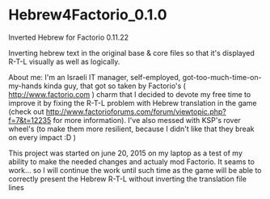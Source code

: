 # Hebrew4Factorio_0.1.0
Inverted Hebrew for Factorio 0.11.22

Inverting hebrew text in the original base & core files so that it's displayed R-T-L visually as well as logically.

About me: I'm an Israeli IT manager, self-employed, got-too-much-time-on-my-hands kinda guy, that got so taken by Factorio's ( http://www.factorio.com ) charm that I decided to devote my free time to improve it by fixing the R-T-L problem with Hebrew translation in the game (check out http://www.factorioforums.com/forum/viewtopic.php?f=7&t=12235 for more information). I've also messed with KSP's rover wheel's (to make them more resilient, because I didn't like that they break on every impact :D )

This project was started on june 20, 2015 on my laptop as a test of my ability to make the needed changes and actualy mod Factorio. It seams to work... so I will continue the work until such time as the game will be able to correctly present the Hebrew R-T-L without inverting the translation file lines
